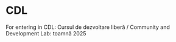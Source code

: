 # CDL
For entering in CDL: Cursul de dezvoltare liberă / Community and Development Lab: toamnă 2025
